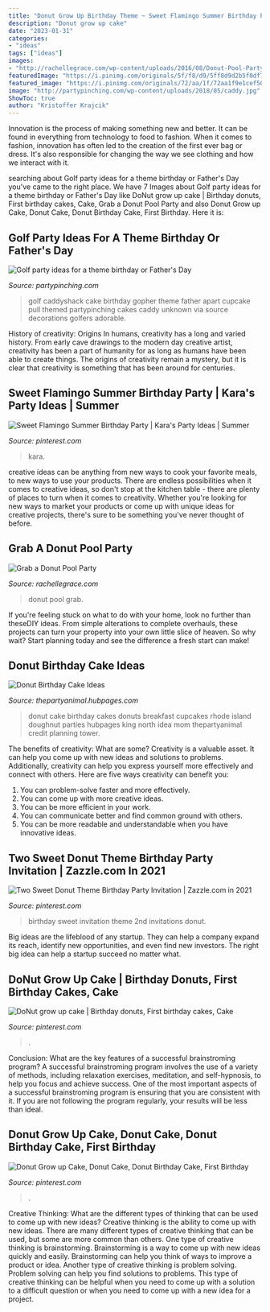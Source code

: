 ```yaml
---
title: "Donut Grow Up Birthday Theme ~ Sweet Flamingo Summer Birthday Party"
description: "Donut grow up cake"
date: "2023-01-31"
categories:
- "ideas"
tags: ["ideas"]
images:
- "http://rachellegrace.com/wp-content/uploads/2016/08/Donut-Pool-Party-1519.jpg"
featuredImage: "https://i.pinimg.com/originals/5f/f8/d9/5ff8d9d2b5f0df7b378bac58fdc85203.jpg"
featured_image: "https://i.pinimg.com/originals/72/aa/1f/72aa1f9e1cef502b2e095a0045bc4c28.jpg"
image: "http://partypinching.com/wp-content/uploads/2018/05/caddy.jpg"
ShowToc: true
author: "Kristoffer Krajcik"
---
```



Innovation is the process of making something new and better. It can be found in everything from technology to food to fashion. When it comes to fashion, innovation has often led to the creation of the first ever bag or dress. It's also responsible for changing the way we see clothing and how we interact with it.

	

		
searching about Golf party ideas for a theme birthday or Father&#039;s Day you've came to the right place. We have 7 Images about Golf party ideas for a theme birthday or Father&#039;s Day like DoNut grow up cake | Birthday donuts, First birthday cakes, Cake, Grab a Donut Pool Party and also Donut Grow up Cake, Donut Cake, Donut Birthday Cake, First Birthday. Here it is:
		
    
## Golf Party Ideas For A Theme Birthday Or Father&#039;s Day

<img loading=lazy src="http://partypinching.com/wp-content/uploads/2018/05/caddy.jpg" onerror="this.onerror=null;this.src='https://tse3.mm.bing.net/th?id=OIP.lfQha9SIjD-fRxKYfpuZXQHaJ4&amp;pid=15.1';" alt="Golf party ideas for a theme birthday or Father&#039;s Day">

_Source: partypinching.com_

>golf caddyshack cake birthday gopher theme father apart cupcake pull themed partypinching cakes caddy unknown via source decorations golfers adorable. 

	

History of creativity: Origins
In humans, creativity has a long and varied history. From early cave drawings to the modern day creative artist, creativity has been a part of humanity for as long as humans have been able to create things. The origins of creativity remain a mystery, but it is clear that creativity is something that has been around for centuries.

    
## Sweet Flamingo Summer Birthday Party | Kara&#039;s Party Ideas | Summer

<img loading=lazy src="https://i.pinimg.com/originals/72/aa/1f/72aa1f9e1cef502b2e095a0045bc4c28.jpg" onerror="this.onerror=null;this.src='https://tse4.mm.bing.net/th?id=OIP.5dNor2Ht_PBPR_Acdl7NpQHaLG&amp;pid=15.1';" alt="Sweet Flamingo Summer Birthday Party | Kara&#039;s Party Ideas | Summer">

_Source: pinterest.com_

>kara. 

	

creative ideas can be anything from new ways to cook your favorite meals, to new ways to use your products. There are endless possibilities when it comes to creative ideas, so don't stop at the kitchen table - there are plenty of places to turn when it comes to creativity. Whether you're looking for new ways to market your products or come up with unique ideas for creative projects, there's sure to be something you've never thought of before.

    
## Grab A Donut Pool Party

<img loading=lazy src="http://rachellegrace.com/wp-content/uploads/2016/08/Donut-Pool-Party-1519.jpg" onerror="this.onerror=null;this.src='https://tse1.mm.bing.net/th?id=OIP.6jnn39op7tyrz-6EASxsLAHaE8&amp;pid=15.1';" alt="Grab a Donut Pool Party">

_Source: rachellegrace.com_

>donut pool grab. 

	

If you're feeling stuck on what to do with your home, look no further than theseDIY ideas. From simple alterations to complete overhauls, these projects can turn your property into your own little slice of heaven. So why wait? Start planning today and see the difference a fresh start can make!

    
## Donut Birthday Cake Ideas

<img loading=lazy src="http://usercontent1.hubimg.com/2724840_f1024.jpg" onerror="this.onerror=null;this.src='https://tse3.mm.bing.net/th?id=OIP.Bscwwy22TaAX_QFUiuJp0wHaJ4&amp;pid=15.1';" alt="Donut Birthday Cake Ideas">

_Source: thepartyanimal.hubpages.com_

>donut cake birthday cakes donuts breakfast cupcakes rhode island doughnut parties hubpages king north idea mom thepartyanimal credit planning tower. 

	

The benefits of creativity: What are some?
Creativity is a valuable asset. It can help you come up with new ideas and solutions to problems. Additionally, creativity can help you express yourself more effectively and connect with others. Here are five ways creativity can benefit you: 
1) You can problem-solve faster and more effectively.
2) You can come up with more creative ideas.
3) You can be more efficient in your work.
4) You can communicate better and find common ground with others.
5) You can be more readable and understandable when you have innovative ideas.

    
## Two Sweet Donut Theme Birthday Party Invitation | Zazzle.com In 2021

<img loading=lazy src="https://i.pinimg.com/736x/63/e3/1a/63e31a688a170275914ebabcabdaa967.jpg" onerror="this.onerror=null;this.src='https://tse2.mm.bing.net/th?id=OIP.t3ppr7UGKBZtTyMD8oZBvAHaLH&amp;pid=15.1';" alt="Two Sweet Donut Theme Birthday Party Invitation | Zazzle.com in 2021">

_Source: pinterest.com_

>birthday sweet invitation theme 2nd invitations donut. 

	

Big ideas are the lifeblood of any startup. They can help a company expand its reach, identify new opportunities, and even find new investors. The right big idea can help a startup succeed no matter what.

    
## DoNut Grow Up Cake | Birthday Donuts, First Birthday Cakes, Cake

<img loading=lazy src="https://i.pinimg.com/736x/ba/1b/9e/ba1b9e51befa7df4cbe36e1402eab693.jpg" onerror="this.onerror=null;this.src='https://tse2.mm.bing.net/th?id=OIP.1j02rlo2Ys-feZnKB4B8TQHaJ3&amp;pid=15.1';" alt="DoNut grow up cake | Birthday donuts, First birthday cakes, Cake">

_Source: pinterest.com_

>. 

	

Conclusion: What are the key features of a successful brainstroming program?
A successful brainstroming program involves the use of a variety of methods, including relaxation exercises, meditation, and self-hypnosis, to help you focus and achieve success. One of the most important aspects of a successful brainstroming program is ensuring that you are consistent with it. If you are not following the program regularly, your results will be less than ideal.

    
## Donut Grow Up Cake, Donut Cake, Donut Birthday Cake, First Birthday

<img loading=lazy src="https://i.pinimg.com/originals/5f/f8/d9/5ff8d9d2b5f0df7b378bac58fdc85203.jpg" onerror="this.onerror=null;this.src='https://tse1.mm.bing.net/th?id=OIP.j_Oc5SWUitdxptJR7hF7ggHaJ5&amp;pid=15.1';" alt="Donut Grow up Cake, Donut Cake, Donut Birthday Cake, First Birthday">

_Source: pinterest.com_

>. 

	

Creative Thinking: What are the different types of thinking that can be used to come up with new ideas?
Creative thinking is the ability to come up with new ideas. There are many different types of creative thinking that can be used, but some are more common than others. One type of creative thinking is brainstorming. Brainstorming is a way to come up with new ideas quickly and easily. Brainstorming can help you think of ways to improve a product or idea. Another type of creative thinking is problem solving. Problem solving can help you find solutions to problems. This type of creative thinking can be helpful when you need to come up with a solution to a difficult question or when you need to come up with a new idea for a project.

